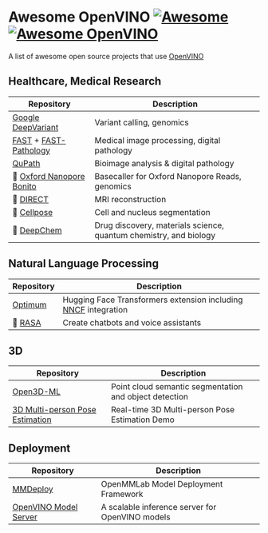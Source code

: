 # Awesome OpenVINO [![Awesome](https://cdn.rawgit.com/sindresorhus/awesome/d7305f38d29fed78fa85652e3a63e154dd8e8829/media/badge.svg)](https://github.com/sindresorhus/awesome) [![Awesome OpenVINO](https://img.shields.io/badge/Awesome-OpenVINO-FC60A8?logo=awesomelists)](https://github.com/dkurt/awesome-openvino)

A list of awesome open source projects that use [OpenVINO](https://github.com/openvinotoolkit/openvino)

## Healthcare, Medical Research

| Repository | Description | 
|---|---|
| [Google DeepVariant](https://github.com/google/deepvariant/) | Variant calling, genomics |
| [FAST](https://github.com/smistad/FAST) + [FAST-Pathology](https://github.com/AICAN-Research/FAST-Pathology) | Medical image processing, digital pathology |
| [QuPath](https://github.com/dkurt/qupath-extension-openvino) | Bioimage analysis & digital pathology |
| :construction: [Oxford Nanopore Bonito](https://github.com/nanoporetech/bonito/pull/52) | Basecaller for Oxford Nanopore Reads, genomics |
| :construction: [DIRECT](https://github.com/NKI-AI/direct/pull/134) | MRI reconstruction |
| :construction: [Cellpose](https://github.com/MouseLand/cellpose/pull/370) | Cell and nucleus segmentation |
| :construction: [DeepChem](https://github.com/deepchem/deepchem/pull/2332) | Drug discovery, materials science, quantum chemistry, and biology |

## Natural Language Processing

| Repository | Description | 
|---|---|
| [Optimum](https://github.com/dkurt/optimum-openvino) | Hugging Face Transformers extension including [NNCF](https://github.com/openvinotoolkit/nncf) integration |
| :construction: [RASA](https://github.com/RasaHQ/rasa/pull/9826) | Create chatbots and voice assistants |

## 3D

| Repository | Description | 
|---|---|
| [Open3D-ML](https://github.com/isl-org/Open3D-ML) | Point cloud semantic segmentation and object detection |
| [3D Multi-person Pose Estimation](https://github.com/Daniil-Osokin/lightweight-human-pose-estimation-3d-demo.pytorch) | Real-time 3D Multi-person Pose Estimation Demo |


## Deployment

| Repository | Description | 
|---|---|
| [MMDeploy](https://github.com/open-mmlab/mmdeploy) | OpenMMLab Model Deployment Framework |
| [OpenVINO Model Server](https://github.com/openvinotoolkit/model_server) | A scalable inference server for OpenVINO models |
